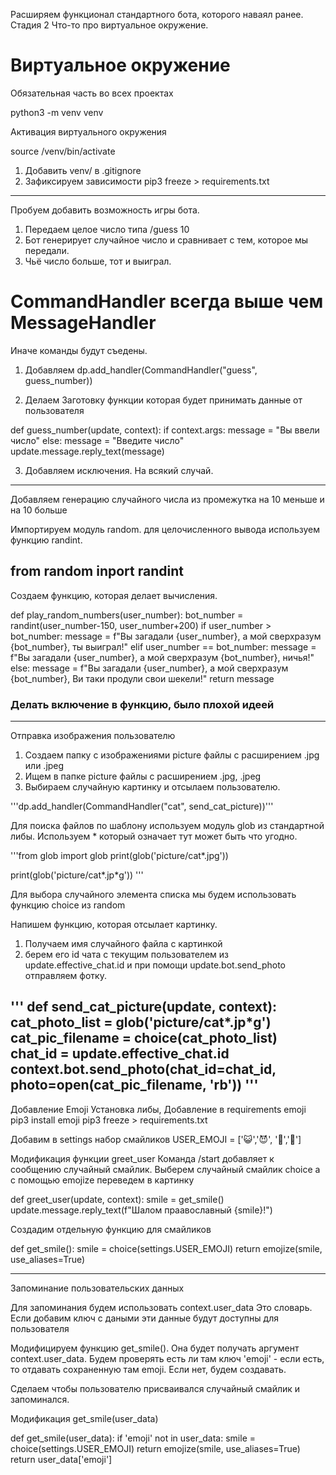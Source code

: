 Расширяем функционал стандартного бота, которого наваял ранее.
Стадия 2
Что-то про виртуальное окружение.

# Виртуальное окружение
Обязательная часть во всех проектах

python3 -m venv venv

Активация виртуального окружения

source /venv/bin/activate

1. Добавить venv/ в .gitignore
2. Зафиксируем зависимости pip3 freeze > requirements.txt
--------------------------------------
Пробуем добавить возможность игры бота.
1. Передаем целое число типа /guess 10
2. Бот генерирует случайное число и сравнивает с тем, которое мы передали.
3. Чьё число больше, тот и выиграл.

# CommandHandler всегда выше чем MessageHandler
Иначе команды будут съедены.

1. Добавляем
dp.add_handler(CommandHandler("guess", guess_number))

2. Делаем Заготовку функции которая будет принимать данные от пользователя

def guess_number(update, context):
    if context.args:
        message = "Вы ввели число"
    else:
        message = "Введите число"
    update.message.reply_text(message)

3. Добавляем исключения. На всякий случай.
--------------------------------

Добавляем генерацию случайного числа из промежутка на 10 меньше и на 10 больше

Импортируем модуль random.
для целочисленного вывода используем функцию randint.

from random inport randint
--------------------------------
Создаем функцию, которая делает вычисления.

def play_random_numbers(user_number):
    bot_number = randint(user_number-150, user_number+200)
    if user_number > bot_number:
        message = f"Вы загадали {user_number}, а мой сверхразум {bot_number}, ты выиграл!"
    elif user_number == bot_number:
        message = f"Вы загадали {user_number}, а мой сверхразум {bot_number}, ничья!"
    else:
        message = f"Вы загадали {user_number}, а мой сверхразум {bot_number}, Ви таки продули свои шекели!"
    return message

<h3> Делать включение в функцию, было плохой идеей</h3>


----------------
Отправка изображения пользователю

1. Создаем папку с изображениями picture файлы с расширением .jpg или .jpeg
2. Ищем в папке picture файлы с расширением .jpg, .jpeg
3. Выбираем случайную картинку и отсылаем пользователю.

'''dp.add_handler(CommandHandler("cat", send_cat_picture))'''

Для поиска файлов по шаблону используем модуль glob из стандартной либы.
Используем * который означает тут может быть что угодно.

'''from glob import glob
print(glob('picture/cat*.jpg'))

print(glob('picture/cat*.jp*g'))
'''

Для выбора случайного элемента  списка мы будем использовать функцию choice из random

Напишем функцию, которая отсылает картинку.
1. Получаем имя случайного файла с картинкой
2. берем его id чата с текущим пользователем из update.effective_chat.id и
при помощи update.bot.send_photo отправляем фотку.

'''
def send_cat_picture(update, context):
    cat_photo_list = glob('picture/cat*.jp*g')
    cat_pic_filename = choice(cat_photo_list)
    chat_id = update.effective_chat.id
    context.bot.send_photo(chat_id=chat_id, photo=open(cat_pic_filename, 'rb'))
'''
----------------------------
Добавление Emoji
Установка либы,
Добавление в requirements emoji
pip3 install emoji
pip3 freeze > requirements.txt


Добавим в settings набор смайликов
USER_EMOJI = [':smiley_cat:',':smiling_imp:', ':panda_face:',':dog:']

Модификация функции greet_user
Команда /start добавляет к сообщению случайный смайлик.
Выберем случайный смайлик choice а с помощью emojize переведем в картинку

def greet_user(update, context):
    smile = get_smile()
    update.message.reply_text(f"Шалом праавославный {smile}!")

Создадим отдельную функцию для смайликов

def get_smile():
    smile = choice(settings.USER_EMOJI)
    return emojize(smile, use_aliases=True)

---------------------------
Запоминание пользовательских данных

Для запоминания будем использовать context.user_data
Это словарь. Если добавим ключ с даными  эти данные будут доступны для пользователя

Модифицируем функцию get_smile().
Она будет получать аргумент context.user_data. Будем проверять есть ли там ключ
'emoji' - если есть, то отдавать сохраненную  там emoji. Если нет, будем создавать.

Сделаем чтобы пользователю присваивался случайный смайлик и запоминался.

Модификация get_smile(user_data)

def get_smile(user_data):
    if 'emoji' not in user_data:
        smile = choice(settings.USER_EMOJI)
        return emojize(smile, use_aliases=True)
    return user_data['emoji']
